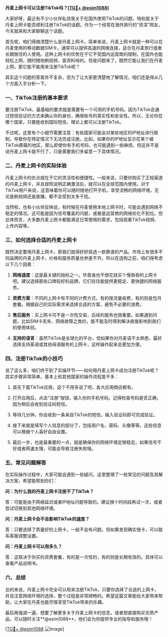 **丹麦上网卡可以注册TikTok吗？[[TG💪+ @esim1088](https://t.me/s/esim1088)]**

大家好呀，最近有不少小伙伴私信我关于在国外使用TikTok的问题，特别是关于丹麦上网卡能否顺利注册TikTok的话题。作为一个经常在海外旅行的“资深”网友，今天就来和大家聊聊这个话题。

首先呢，咱们得搞清楚什么是丹麦上网卡。简单来说，丹麦上网卡就是一种可以在丹麦使用的移动数据SIM卡，通常可以提供高速的网络连接，适合在丹麦旅行或者长期居住的人使用。这种上网卡的优势在于它不受国内运营商的限制，在国外也能轻松上网，随时随地刷视频、查资料啥的。但是问题来了，既然它能让我们在丹麦上网，那它能不能用来注册TikTok呢？

其实这个问题的答案并不复杂，但为了让大家更清楚地了解情况，咱们还是得从几个方面入手分析一下。

### **一、TikTok注册的基本要求**

要注册TikTok，最基础的要求就是需要有一个可用的手机号码。因为TikTok会通过短信验证的方式来确认你的身份，确保账号的真实性和安全性。所以，无论你在哪个国家，只要能收到国际短信，理论上都可以注册TikTok。

不过呢，这里有个小细节需要注意：有些国家可能会对某些地区的IP地址进行限制，导致你在特定情况下无法完成注册。比如，如果你的IP地址显示在某个被TikTok屏蔽的地区，那么即使你有手机号码，也可能遇到一些麻烦。但这并不是说丹麦上网卡就不行了，只是需要我们多留意一下具体情况。

### **二、丹麦上网卡的实际体验**

丹麦上网卡的优点就在于它的灵活性和便捷性。一般来说，只要你购买了正规渠道的丹麦上网卡，并且按照说明正确激活后，就可以在全球范围内使用。对于TikTok用户来说，这意味着你可以随时随地打开手机，享受流畅的网络环境，无论是刷视频还是直播，都不会受到太多干扰。

当然啦，也有小伙伴反映说，有时候在丹麦使用本地上网卡时，可能会遇到网络不稳定的情况。这可能是因为信号覆盖的问题，或者是运营商的网络优化不到位。但总体而言，大多数丹麦上网卡都能满足日常使用的需求，包括观看TikTok视频、上传内容等。

### **三、如何选择合适的丹麦上网卡**

既然决定要用丹麦上网卡，那我们就得好好挑选一款靠谱的产品。市场上有很多不同品牌的丹麦上网卡，价格和服务质量也参差不齐。所以在选购之前，咱们得考虑以下几个因素：

1. **网络速度**：这是最关键的指标之一。毕竟谁也不想花钱买个慢吞吞的上网卡吧。建议选择那些口碑较好的品牌，它们往往能提供更稳定、更快捷的网络服务。
   
2. **资费方案**：不同的上网卡有不同的计费方式，有的按流量收费，有的则是包月套餐。根据自己的实际需求来选择合适的方案，避免不必要的浪费。

3. **售后服务**：买上网卡可不是一次性交易，后续的服务也很重要。如果遇到问题，比如SIM卡丢失、网络故障之类的，能不能及时得到解决直接影响到我们的使用体验。

4. **支持的语言**：虽然TikTok是全球化的平台，但如果你对丹麦语不太熟悉，最好选择支持英语或其他母语服务的上网卡，这样操作起来会更加方便。

### **四、注册TikTok的小技巧**

说了这么多，咱们终于到了实操环节——如何用丹麦上网卡成功注册TikTok呢？其实步骤非常简单，基本上和其他国家的操作流程差不多：

1. 首先下载TikTok应用，这个不用多说了吧，各大应用商店都有。

2. 打开应用后，点击“注册”按钮，输入你的手机号码。记得检查号码是否正确，因为稍后会收到验证码短信。

3. 等待几分钟，你会收到一条来自TikTok的短信，输入验证码即可完成验证。

4. 接下来就是填写个人信息的部分了，包括用户名、密码、头像等等。这些信息可以根据个人喜好自由设置。

5. 最后一步，也是最重要的一点，就是确保你的网络环境足够稳定。如果信号不好或者网速太慢，可能会导致注册失败哦。

### **五、常见问题解答**

在实际操作过程中，大家可能会遇到一些疑问，这里整理了一些常见的问题及其解决方案，希望能帮到你们：

**问：为什么我的丹麦上网卡注册不了TikTok？**

答：可能是由于网络延迟或者IP地址问题导致的。建议换个时间段再试一次，或者尝试切换到其他网络环境。

**问：丹麦上网卡会不会影响TikTok的速度？**

答：只要选择了质量好的上网卡，一般不会有问题。但如果发现确实很卡，可以联系客服调整设置。

**问：丹麦上网卡可以用多久？**

答：这取决于你买的资费套餐，有的是一次性的，有的则是长期有效的。具体可以查看产品说明书。

### **六、总结**

总的来说，丹麦上网卡完全可以用来注册TikTok，只要你选择了合适的上网卡，并且注意网络环境的选择，整个过程是非常顺畅的。希望这篇文章能给大家带来帮助，让大家在丹麦也能尽情享受TikTok带来的乐趣。

最后再强调一遍，想要了解更多关于丹麦上网卡的信息，或者想直接购买优质产品，可以随时关注**@esim1088**，他们会为你提供专业的指导和服务哦！

[[TG💪+ @esim1088](https://t.me/s/esim1088) ![Image](https://i.postimg.cc/4NQfJmqS/Snipaste-2025-05-13-00-14-12.png)]